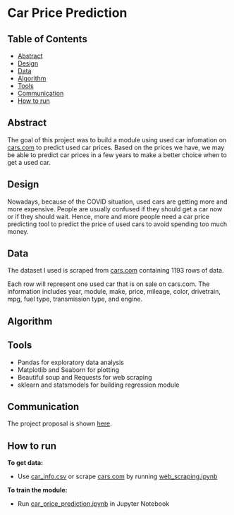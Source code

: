 # Car Price Prediction

## Table of Contents
- [Abstract](#link-part-1)
- [Design](#link-part-2)
- [Data](#link-part-3)
- [Algorithm](#link-part-4)
- [Tools](#link-part-5)
- [Communication](#link-part-6)
- [How to run](#link-part-7)

## <a name="link-part-1">Abstract</a>

The goal of this project was to build a module using used car
infomation on [cars.com](https://www.cars.com) to predict used
car prices. Based on the prices we have, we may be able to predict
car prices in a few years to make a better choice when to get a
used car.

## <a name="link-part-2">Design</a>

Nowadays, because of the COVID situation, used cars are getting more and more expensive.
People are usually confused if they should get a car now or if they should wait. Hence,
more and more people need a car price predicting tool to predict the price of used cars
to avoid spending too much money.

## <a name="link-part-3">Data</a>

The dataset I used is scraped from [cars.com](https://www.cars.com)
containing 1193 rows of data.

Each row will represent one used car that is on sale on cars.com.
The information includes year, module, make, price, mileage, color,
drivetrain, mpg, fuel type, transmission type, and engine. 

## <a name="link-part-4">Algorithm</a>



## <a name="link-part-5">Tools</a>

* Pandas for exploratory data analysis
* Matplotlib and Seaborn for plotting
* Beautiful soup and Requests for web scraping
* sklearn and statsmodels for building regression module

## <a name="link-part-6">Communication</a>

The project proposal is shown [here](/documents/proposal.md).

## <a name="link-part-7">How to run</a>

**To get data:**

* Use [car_info.csv](/data/car_info.csv) or scrape [cars.com](https://www.cars.com) by running [web_scraping.ipynb](/web_scraping.ipynb)

**To train the module:**

* Run [car_price_prediction.ipynb](/car_price_prediction.ipynb) in Jupyter Notebook
